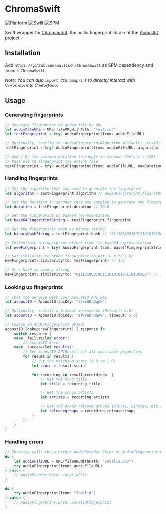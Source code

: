 # ChromaSwift

![Platform](https://img.shields.io/badge/Platform-macOS%20%7C%20iOS%20%7C%20tvOS-inactive)
[![Swift](https://img.shields.io/badge/Swift-5-orange)](https://swift.org/)
[![SPM](https://img.shields.io/badge/SPM-compatible-success)](https://swift.org/package-manager/)

Swift wrapper for [Chromaprint](https://github.com/acoustid/chromaprint), the audio fingerprint library of the [AcoustID](https://acoustid.org/) project.

## Installation

Add `https://github.com/wallisch/ChromaSwift` as SPM dependency and `import ChromaSwift`.

*Note: You can also `import CChromaprint` to directly interact with Chromaprints C interface.*

## Usage

### Generating fingerprints

``` swift
// Generate fingerprint of audio file by URL
let audioFileURL = URL(fileURLWithPath: "test.mp3")
let testFingerprint = try? AudioFingerprint(from: audioFileURL)

// Optionally, specify the AudioFingerprintAlgorithm (Default: .test2)
testFingerprint = try? AudioFingerprint(from: audioFileURL, algorithm: .test4)

// And / Or the maximum duration to sample in seconds (Default: 120)
// Pass nil to fingerprint the entire file
testFingerprint = try? AudioFingerprint(from: audioFileURL, maxDuration: 10.0)
```

### Handling fingerprints

``` swift
// Get the algorithm that was used to generate the fingerprint
let algorithm = testFingerprint.algorithm // AudioFingerprint.Algorithm.test2

// Get the duration in seconds that was sampled to generate the fingerprint
let duration = testFingerprint.duration // 10.0

// Get the fingerprint as base64 representation
let base64FingerprintString = testFingerprint.fingerprint

// Get the fingerprints hash as binary string
let binaryHashString = testFingerprint.hash // "01110100010011101010100110100100"

// Instantiate a fingerprint object from its base64 representation
let newFingerprint = try? AudioFingerprint(from: base64FingerprintString!, duration: duration)

// Get similarity to other fingerprint object (0.0 to 1.0)
newFingerprint?.similarity(to: testFingerprint) // 1.0

// Or a hash as binary string
newFingerprint?.similarity(to: "01110100010011101010100110100100") // 1.0

```

### Looking up fingerprints

``` swift
// Init the service with your AcoustID API key
let acoustID = AcoustID(apiKey: "zfkYWDrOqAk")

// Optionally, specify a timeout in seconds (Default: 3.0)
let acoustID = AcoustID(apiKey: "zfkYWDrOqAk", timeout: 5.0)

// Lookup an AudioFingerprint object
acoustID.lookup(newFingerprint) { response in
    switch response {
    case .failure(let error):
        // AcoustID.Error
    case .success(let results):
        // See AcoustID.APIResult for all available properties
        for result in results {
            // Get the matching score (0.0 to 1.0)
            let score = result.score

            for recording in result.recordings! {
                // Get the song title
                let title = recording.title

                // Get the songs artists
                let artists = recording.artists

                // Get the songs release groups (Albums, Singles, etc.)
                let releasegroups = recording.releasegroups
            }
        }
    }
}

```

### Handling errors

``` swift
// Throwing calls throw either AudioDecoder.Error or AudioFingerprint.Error
do {
    let audioFileURL = URL(fileURLWithPath: "Invalid.mp3")
    try AudioFingerprint(from: audioFileURL)
} catch {
    // AudioDecoder.Error.invalidFile
}

do {
    try AudioFingerprint(from: "Invalid")
} catch {
    // AudioFingerprint.Error.invalidFingerprint
}

```
